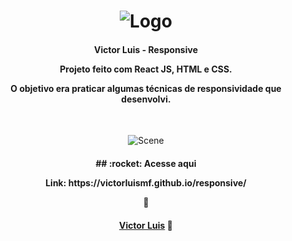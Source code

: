 <h1 align="center">
    <img alt="Logo" src="https://ik.imagekit.io/victorluismf/readme-github_DAZtazEcH.png?updatedAt=1638816851491" />
    <br>
</h1>

<h4 align="center">
  <p>Victor Luis - Responsive</p>
  
  <p>Projeto feito com React JS, HTML e CSS.</p>

  <p>O objetivo era praticar algumas técnicas de responsividade que desenvolvi.</p>
  <br>
</h4>

<p align="center">
  <img alt="Scene" src="https://ik.imagekit.io/victorluismf/Responsive-Image_qziVxCAdyy.png?updatedAt=1638817885757">
</p>

<h4 align="center">
    ## :rocket: Acesse aqui
    <p>Link: https://victorluismf.github.io/responsive/</p> 👋
</h4>

<h4 align="center">
    <a href="https://www.linkedin.com/in/victorluismf/" target="_blank">Victor Luis</a> 👋
</h4>
